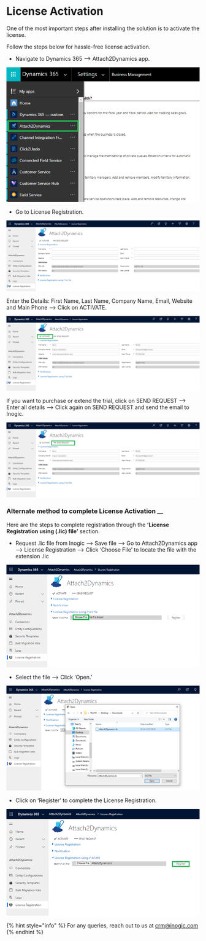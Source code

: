 # License Activation

One of the most important steps after installing the solution is to activate the license.

Follow the steps below for hassle-free license activation.

* Navigate to Dynamics 365 --> Attach2Dynamics app.

![](<../../.gitbook/assets/12 (8).png>)

* Go to License Registration.

![](<../../.gitbook/assets/15 (1) (1).png>)

Enter the Details: First Name, Last Name, Company Name, Email, Website and Main Phone --> Click on ACTIVATE.

![](<../../.gitbook/assets/16 (5).png>)

If you want to purchase or extend the trial, click on SEND REQUEST --> Enter all details --> Click again on SEND REQUEST and send the email to Inogic.

![](<../../.gitbook/assets/17 (4).png>)

### Alternate method to complete License Activation __&#x20;

Here are the steps to complete registration through the **‘License Registration using (.lic) file’** section.

* Request .lic file from Inogic --> Save file --> Go to Attach2Dynamics app --> License Registration --> Click ‘Choose File’ to locate the file with the extension .lic

![](<../../.gitbook/assets/18 (2) (1).png>)

* Select the file --> Click ‘Open.’

![](<../../.gitbook/assets/19 (2).png>)

* Click on ‘Register’ to complete the License Registration.

![](<../../.gitbook/assets/20 (1).png>)

{% hint style="info" %}
For any queries, reach out to us at [crm@inogic.com](mailto:crm@inogic.com)
{% endhint %}

